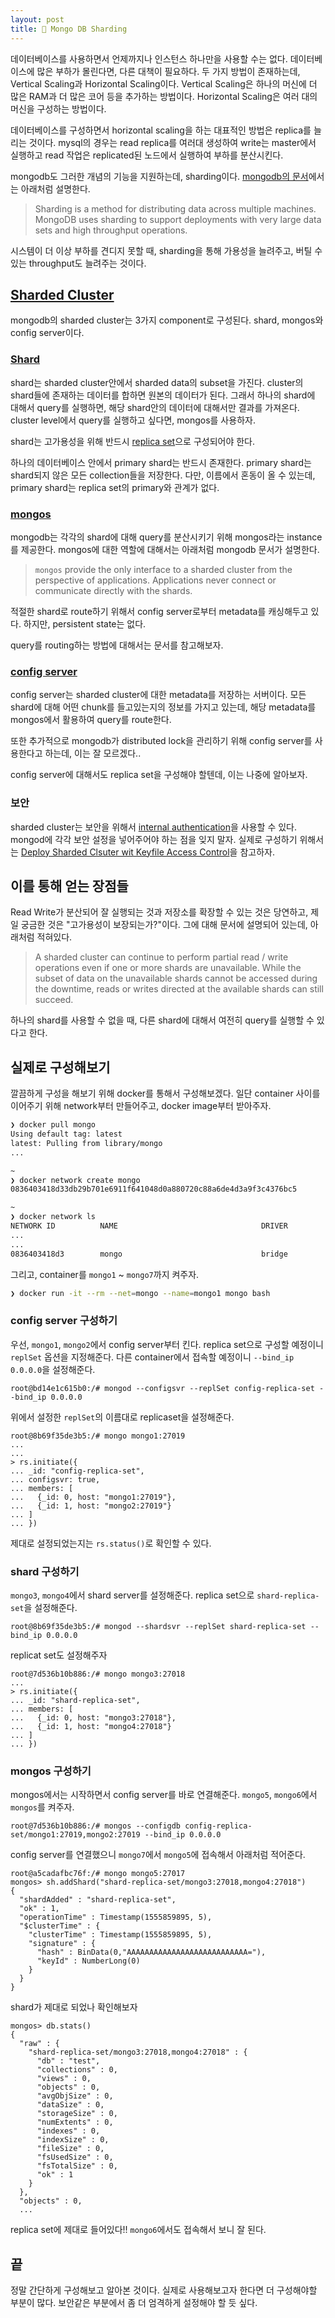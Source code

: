 ```yaml
---
layout: post
title: 🍃 Mongo DB Sharding
---
```


데이터베이스를 사용하면서 언제까지나 인스턴스 하나만을 사용할 수는 없다. 데이터베이스에 많은 부하가 몰린다면, 다른 대책이 필요하다. 두 가지 방법이 존재하는데, Vertical Scaling과 Horizontal Scaling이다. Vertical Scaling은 하나의 머신에 더 많은 RAM과 더 많은 코어 등을 추가하는 방법이다. Horizontal Scaling은 여러 대의 머신을 구성하는 방법이다.

데이터베이스를 구성하면서 horizontal scaling을 하는 대표적인 방법은 replica를 늘리는 것이다. mysql의 경우는 read replica를 여러대 생성하여 write는 master에서 실행하고 read 작업은 replicated된 노드에서 실행하여 부하를 분산시킨다.

mongodb도 그러한 개념의 기능을 지원하는데, sharding이다. [mongodb의 문서](https://docs.mongodb.com/manual/sharding/)에서는 아래처럼 설명한다.

> Sharding is a method for distributing data across multiple machines. MongoDB uses sharding to support deployments with very large data sets and high throughput operations.

시스템이 더 이상 부하를 견디지 못할 때, sharding을 통해 가용성을 늘려주고, 버틸 수 있는 throughput도 늘려주는 것이다.

## [Sharded Cluster](https://docs.mongodb.com/manual/reference/glossary/#term-sharded-cluster)

mongodb의 sharded cluster는 3가지 component로 구성된다. shard, mongos와 config server이다.

### [Shard](https://docs.mongodb.com/manual/core/sharded-cluster-shards/)

shard는 sharded cluster안에서 sharded data의 subset을 가진다. cluster의 shard들에 존재하는 데이터를 합하면 원본의 데이터가 된다. 그래서 하나의 shard에 대해서 query를 실행하면, 해당 shard안의 데이터에 대해서만 결과를 가져온다. cluster level에서 query를 실행하고 싶다면, mongos를 사용하자.

shard는 고가용성을 위해 반드시 [replica set](https://docs.mongodb.com/manual/reference/glossary/#term-replica-set)으로 구성되어야 한다.

하나의 데이터베이스 안에서 primary shard는 반드시 존재한다. primary shard는 shard되지 않은 모든 collection들을 저장한다. 다만, 이름에서 혼동이 올 수 있는데, primary shard는 replica set의 primary와 관계가 없다.

### [mongos](https://docs.mongodb.com/manual/core/sharded-cluster-query-router/)

mongodb는 각각의 shard에 대해 query를 분산시키기 위해 mongos라는 instance를 제공한다. mongos에 대한 역할에 대해서는 아래처럼 mongodb 문서가 설명한다.

> `mongos` provide the only interface to a sharded cluster from the perspective of applications. Applications never connect or communicate directly with the shards.

적절한 shard로 route하기 위해서 config server로부터 metadata를 캐싱해두고 있다. 하지만, persistent state는 없다.

query를 routing하는 방법에 대해서는 문서를 참고해보자.

### [config server](https://docs.mongodb.com/manual/core/sharded-cluster-config-servers/)

config server는 sharded cluster에 대한 metadata를 저장하는 서버이다. 모든 shard에 대해 어떤 chunk를 들고있는지의 정보를 가지고 있는데, 해당 metadata를 mongos에서 활용하여 query를 route한다.

또한 추가적으로 mongodb가 distributed lock을 관리하기 위해 config server를 사용한다고 하는데, 이는 잘 모르겠다..

config server에 대해서도 replica set을 구성해야 할텐데, 이는 나중에 알아보자.

### 보안

sharded cluster는 보안을 위해서 [internal authentication](https://docs.mongodb.com/manual/core/security-internal-authentication/)을 사용할 수 있다. mongod에 각각 보안 설정을 넣어주어야 하는 점을 잊지 말자. 실제로 구성하기 위해서는 [Deploy Sharded Clsuter wit Keyfile Access Control](https://docs.mongodb.com/manual/tutorial/deploy-sharded-cluster-with-keyfile-access-control/)을 참고하자.

## 이를 통해 얻는 장점들

Read Write가 분산되어 잘 실행되는 것과 저장소를 확장할 수 있는 것은 당연하고, 제일 궁금한 것은 "고가용성이 보장되는가?"이다. 그에 대해 문서에 설명되어 있는데, 아래처럼 적혀있다.

> A sharded cluster can continue to perform partial read / write operations even if one or more shards are unavailable. While the subset of data on the unavailable shards cannot be accessed during the downtime, reads or writes directed at the available shards can still succeed.

하나의 shard를 사용할 수 없을 때, 다른 shard에 대해서 여전히 query를 실행할 수 있다고 한다.

## 실제로 구성해보기

깔끔하게 구성을 해보기 위해 docker를 통해서 구성해보겠다. 일단 container 사이를 이어주기 위해 network부터 만들어주고, docker image부터 받아주자.

```zsh
❯ docker pull mongo
Using default tag: latest
latest: Pulling from library/mongo
...

~
❯ docker network create mongo
0836403418d33db29b701e6911f641048d0a880720c88a6de4d3a9f3c4376bc5

~
❯ docker network ls
NETWORK ID          NAME                                DRIVER              SCOPE
...
...
0836403418d3        mongo                               bridge              local
```

그리고, container를 `mongo1` ~ `mongo7`까지 켜주자.

```zsh
❯ docker run -it --rm --net=mongo --name=mongo1 mongo bash
```

### config server 구성하기

우선, `mongo1`, `mongo2`에서 config server부터 킨다. replica set으로 구성할 예정이니 `replSet` 옵션을 지정해준다. 다른 container에서 접속할 예정이니 `--bind_ip 0.0.0.0`을 설정해준다.

```shell
root@bd14e1c615b0:/# mongod --configsvr --replSet config-replica-set --bind_ip 0.0.0.0
```

위에서 설정한 `replSet`의 이름대로 replicaset을 설정해준다.

```shell
root@8b69f35de3b5:/# mongo mongo1:27019
...
...
> rs.initiate({
... _id: "config-replica-set",
... configsvr: true,
... members: [
...   {_id: 0, host: "mongo1:27019"},
...   {_id: 1, host: "mongo2:27019"}
... ]
... })
```

제대로 설정되었는지는 `rs.status()`로 확인할 수 있다.

### shard 구성하기

`mongo3`, `mongo4`에서 shard server를 설정해준다. replica set으로 `shard-replica-set`을 설정해준다.

```shell
root@8b69f35de3b5:/# mongod --shardsvr --replSet shard-replica-set --bind_ip 0.0.0.0
```

replicat set도 설정해주자

```shell
root@7d536b10b886:/# mongo mongo3:27018
...
> rs.initiate({
... _id: "shard-replica-set",
... members: [
...   {_id: 0, host: "mongo3:27018"},
...   {_id: 1, host: "mongo4:27018"}
... ]
... })
```

### mongos 구성하기

mongos에서는 시작하면서 config server를 바로 연결해준다. `mongo5`, `mongo6`에서 `mongos`를 켜주자.

```shell
root@7d536b10b886:/# mongos --configdb config-replica-set/mongo1:27019,mongo2:27019 --bind_ip 0.0.0.0
```

config server를 연결했으니 `mongo7`에서 `mongo5`에 접속해서 아래처럼 적어준다.

```shell
root@a5cadafbc76f:/# mongo mongo5:27017
mongos> sh.addShard("shard-replica-set/mongo3:27018,mongo4:27018")
{
  "shardAdded" : "shard-replica-set",
  "ok" : 1,
  "operationTime" : Timestamp(1555859895, 5),
  "$clusterTime" : {
    "clusterTime" : Timestamp(1555859895, 5),
    "signature" : {
      "hash" : BinData(0,"AAAAAAAAAAAAAAAAAAAAAAAAAAA="),
      "keyId" : NumberLong(0)
    }
  }
}
```

shard가 제대로 되었나 확인해보자

```shell
mongos> db.stats()
{
  "raw" : {
    "shard-replica-set/mongo3:27018,mongo4:27018" : {
      "db" : "test",
      "collections" : 0,
      "views" : 0,
      "objects" : 0,
      "avgObjSize" : 0,
      "dataSize" : 0,
      "storageSize" : 0,
      "numExtents" : 0,
      "indexes" : 0,
      "indexSize" : 0,
      "fileSize" : 0,
      "fsUsedSize" : 0,
      "fsTotalSize" : 0,
      "ok" : 1
    }
  },
  "objects" : 0,
  ...
```

replica set에 제대로 들어있다!! `mongo6`에서도 접속해서 보니 잘 된다.

## 끝

정말 간단하게 구성해보고 알아본 것이다. 실제로 사용해보고자 한다면 더 구성해야할 부분이 많다. 보안같은 부분에서 좀 더 엄격하게 설정해야 할 듯 싶다.
